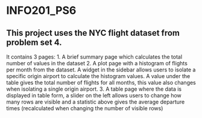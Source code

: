 # INFO201_PS6

## This project uses the NYC flight dataset from problem set 4. 

It contains 3 pages:
    1. A brief summary page which calculates the total number of values in the dataset
    2. A plot page with a histogram of flights per month from the dataset. A widget in the sidebar allows users to isolate a specific origin airport to calculate the histogram values.
    A value under the table gives the total number of flights for all months, this value also changes when isolating a single origin airport.
    3. A table page where the data is displayed in table form, a slider on the left allows users to change how many rows are visible and a statistic above gives the average departure times (recalculated when changing the number of visible rows)